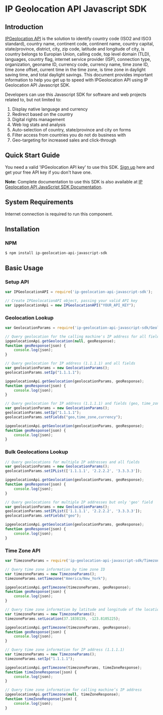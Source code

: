 # IP Geolocation API Javascript SDK

## Introduction

[IPGeolocation API](https://ipgeolocation.io) is the solution to identify country code (ISO2 and ISO3 standard), country name, continent code, continent name, country capital, state/province, district, city, zip code, latitude and longitude of city, is country belongs to Europian Union, calling code, top level domain (TLD), languages, country flag, internet service provider (ISP), connection type, organization, geoname ID, currency code, currency name, time zone ID, time zone offset, current time in the time zone, is time zone in daylight saving time, and total daylight savings. This document provides important information to help you get up to speed with IPGeolocation API using IP Geolocation API Javascript SDK.

Developers can use this Javascript SDK for software and web projects related to, but not limited to:

1. Display native language and currency
2. Redirect based on the country
3. Digital rights management
4. Web log stats and analysis
5. Auto-selection of country, state/province and city on forms
6. Filter access from countries you do not do business with
7. Geo-targeting for increased sales and click-through

## Quick Start Guide

You need a valid 'IPGeolocation API key' to use this SDK. [Sign up](https://ipgeolocation.io/signup) here and get your free API key if you don't have one.

**Note:** Complete documentation to use this SDK is also available at [IP Geolocation API JavaScript SDK Documentation](https://ipgeolocation.io/documentation/ip-geolocation-api-javascript-sdk-201809051421).

## System Requirements

Internet connection is required to run this component.

## Installation

### NPM
```cli
$ npm install ip-geolocation-api-javascript-sdk
```

## Basic Usage

### Setup API

```javascript
var IPGeolocationAPI = require('ip-geolocation-api-javascript-sdk');

// Create IPGeolocationAPI object, passing your valid API key
var ipgeolocationApi = new IPGeolocationAPI("YOUR_API_KEY");
```

### Geolocation Lookup

```javascript
var GeolocationParams = require('ip-geolocation-api-javascript-sdk/GeolocationParams.js');

// Query geolocation for the calling machine's IP address for all fields
ipgeolocationApi.getGeolocation(null, geoResponse);
function geoResponse(json) {
    console.log(json);
}

// Query geolocation for IP address (1.1.1.1) and all fields
var geolocationParams = new GeolocationParams();
geolocationParams.setIp("1.1.1.1");

ipgeolocationApi.getGeolocation(geolocationParams, geoResponse);
function geoResponse(json) {
    console.log(json);
}

// Query geolocation for IP address (1.1.1.1) and fields (geo, time_zone and currency)
var geolocationParams = new GeolocationParams();
geolocationParams.setIp("1.1.1.1"); 
geolocationParams.setFields("geo,time_zone,currency");

ipgeolocationApi.getGeolocation(geolocationParams, geoResponse);
function geoResponse(json) {
    console.log(json);
}
```

### Bulk Geolocations Lookup

```ts
// Query geolocations for multiple IP addresses and all fields
var geolocationParams = new GeolocationParams();
geolocationParams.setIPList(['1.1.1.1', '2.2.2.2', '3.3.3.3']);

ipgeolocationApi.getGeolocation(geolocationParams, geoResponse);
function geoResponse(json) {
    console.log(json);
}

// Query geolocations for multiple IP addresses but only 'geo' field
var geolocationParams = new GeolocationParams();
geolocationParams.setIPList(['1.1.1.1', '2.2.2.2', '3.3.3.3']);
geolocationParams.setFields("geo");

ipgeolocationApi.getGeolocation(geolocationParams, geoResponse);
function geoResponse(json) {
    console.log(json);
}
```

### Time Zone API

```ts
var TimezoneParams = require('ip-geolocation-api-javascript-sdk/TimezoneParams.js');

// Query time zone information by time zone ID
var timezoneParams = new TimezoneParams();
timezoneParams.setTimezone("America/New_York");

ipgeolocationApi.getTimezone(timezoneParams, geoResponse);
function geoResponse(json) {
    console.log(json);
}

// Query time zone information by latitude and longitude of the location
var timezoneParams = new TimezoneParams();
timezoneParams.setLocation(37.1838139, -123.8105225);

ipgeolocationApi.getTimezone(timezoneParams, geoResponse);
function geoResponse(json) {
    console.log(json);
}

// Query time zone information for IP address (1.1.1.1)
var timezoneParams = new TimezoneParams();
timezoneParams.setIp("1.1.1.1");

ipgeolocationApi.getTimezone(timezoneParams, timeZoneResponse);
function timeZoneResponse(json) {
    console.log(json);
}

// Query time zone information for calling machine’s IP address
ipgeolocationApi.getTimezone(null, timeZoneResponse);
function timeZoneResponse(json) {
    console.log(json);
}
```
